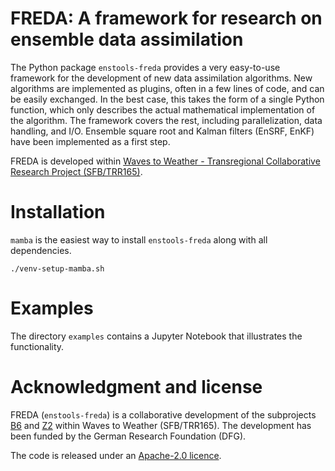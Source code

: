 # FREDA: A framework for research on ensemble data assimilation 

The Python package `enstools-freda` provides a very easy-to-use framework for 
the development of new data assimilation algorithms. New algorithms are 
implemented as plugins, often in a few lines of code, and can be easily 
exchanged. In the best case, this takes the form of a single Python function, 
which only describes the actual mathematical implementation of the algorithm. 
The framework covers the rest, including parallelization, data handling, and 
I/O. Ensemble square root and Kalman filters (EnSRF, EnKF) have been 
implemented as a first step. 

FREDA is developed within [Waves to Weather - Transregional Collaborative Research 
Project (SFB/TRR165)](https://wavestoweather.de). 

# Installation

`mamba` is the easiest way to install `enstools-freda` along with all dependencies.

    ./venv-setup-mamba.sh


# Examples

The directory `examples` contains a Jupyter Notebook that illustrates the functionality.

# Acknowledgment and license

FREDA (`enstools-freda`) is a collaborative development of the subprojects
[B6](https://www.wavestoweather.de/research_areas/phase2/b6) and 
[Z2](https://www.wavestoweather.de/research_areas/phase2/z2) within
Waves to Weather (SFB/TRR165). The development has been funded by the 
German Research Foundation (DFG).

The code is released under an [Apache-2.0 licence](./LICENSE).
